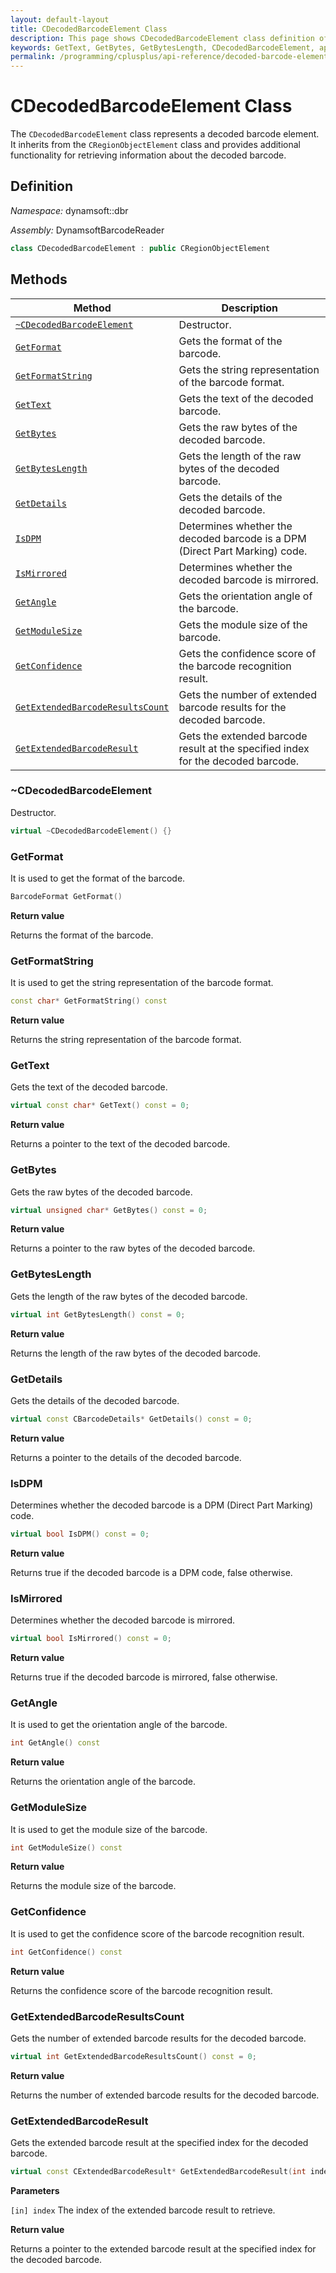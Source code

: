 ```yaml
---
layout: default-layout
title: CDecodedBarcodeElement Class
description: This page shows CDecodedBarcodeElement class definition of Dynamsoft Barcode Reader SDK C++ Edition.
keywords: GetText, GetBytes, GetBytesLength, CDecodedBarcodeElement, api reference
permalink: /programming/cplusplus/api-reference/decoded-barcode-element.html
---
```

# CDecodedBarcodeElement Class

The `CDecodedBarcodeElement` class represents a decoded barcode element. It inherits from the `CRegionObjectElement` class and provides additional functionality for retrieving information about the decoded barcode.

## Definition

*Namespace:* dynamsoft::dbr

*Assembly:* DynamsoftBarcodeReader

```cpp
class CDecodedBarcodeElement : public CRegionObjectElement
```

## Methods

| Method | Description |
| --- | --- |
| [`~CDecodedBarcodeElement`](#cdecodedbarcodeelement) | Destructor. |
| [`GetFormat`](#getformat) | Gets the format of the barcode. |
| [`GetFormatString`](#getformatstring) | Gets the string representation of the barcode format. |
| [`GetText`](#gettext) | Gets the text of the decoded barcode. |
| [`GetBytes`](#getbytes)| Gets the raw bytes of the decoded barcode.|
| [`GetBytesLength`](#getbyteslength)  | Gets the length of the raw bytes of the decoded barcode.|
| [`GetDetails`](#getdetails) | Gets the details of the decoded barcode.|
| [`IsDPM`](#isdpm)| Determines whether the decoded barcode is a DPM (Direct Part Marking) code.|
| [`IsMirrored`](#ismirrored)| Determines whether the decoded barcode is mirrored.|
| [`GetAngle`](#getangle) | Gets the orientation angle of the barcode. |
| [`GetModuleSize`](#getmodulesize) | Gets the module size of the barcode. |
| [`GetConfidence`](#getconfidence) | Gets the confidence score of the barcode recognition result. |
| [`GetExtendedBarcodeResultsCount`](#getextendedbarcoderesultscount) | Gets the number of extended barcode results for the decoded barcode.|
| [`GetExtendedBarcodeResult`](#getextendedbarcoderesult) | Gets the extended barcode result at the specified index for the decoded barcode.|

### ~CDecodedBarcodeElement

Destructor.

```cpp
virtual ~CDecodedBarcodeElement() {}
```

### GetFormat

It is used to get the format of the barcode.

```cpp
BarcodeFormat GetFormat()
```

**Return value**

Returns the format of the barcode.

### GetFormatString

It is used to get the string representation of the barcode format.

```cpp
const char* GetFormatString() const
```

**Return value**

Returns the string representation of the barcode format.

### GetText

Gets the text of the decoded barcode.

```cpp
virtual const char* GetText() const = 0;
```

**Return value**

Returns a pointer to the text of the decoded barcode.

### GetBytes

Gets the raw bytes of the decoded barcode.

```cpp
virtual unsigned char* GetBytes() const = 0;
```

**Return value**

Returns a pointer to the raw bytes of the decoded barcode.

### GetBytesLength

Gets the length of the raw bytes of the decoded barcode.

```cpp
virtual int GetBytesLength() const = 0;
```

**Return value**

Returns the length of the raw bytes of the decoded barcode.

### GetDetails

Gets the details of the decoded barcode.

```cpp
virtual const CBarcodeDetails* GetDetails() const = 0;
```

**Return value**

Returns a pointer to the details of the decoded barcode.

### IsDPM

Determines whether the decoded barcode is a DPM (Direct Part Marking) code.

```cpp
virtual bool IsDPM() const = 0;
```

**Return value**

Returns true if the decoded barcode is a DPM code, false otherwise.

### IsMirrored

Determines whether the decoded barcode is mirrored.

```cpp
virtual bool IsMirrored() const = 0;
```

**Return value**

Returns true if the decoded barcode is mirrored, false otherwise.

### GetAngle

It is used to get the orientation angle of the barcode.

```cpp
int GetAngle() const
```

**Return value**

Returns the orientation angle of the barcode.

### GetModuleSize

It is used to get the module size of the barcode.

```cpp
int GetModuleSize() const
```

**Return value**

Returns the module size of the barcode.

### GetConfidence

It is used to get the confidence score of the barcode recognition result.

```cpp
int GetConfidence() const
```

**Return value**

Returns the confidence score of the barcode recognition result.

### GetExtendedBarcodeResultsCount

Gets the number of extended barcode results for the decoded barcode.

```cpp
virtual int GetExtendedBarcodeResultsCount() const = 0;
```

**Return value**

Returns the number of extended barcode results for the decoded barcode.

### GetExtendedBarcodeResult

Gets the extended barcode result at the specified index for the decoded barcode.

```cpp
virtual const CExtendedBarcodeResult* GetExtendedBarcodeResult(int index) const = 0;
```

**Parameters**

`[in] index` The index of the extended barcode result to retrieve.

**Return value**

Returns a pointer to the extended barcode result at the specified index for the decoded barcode.

